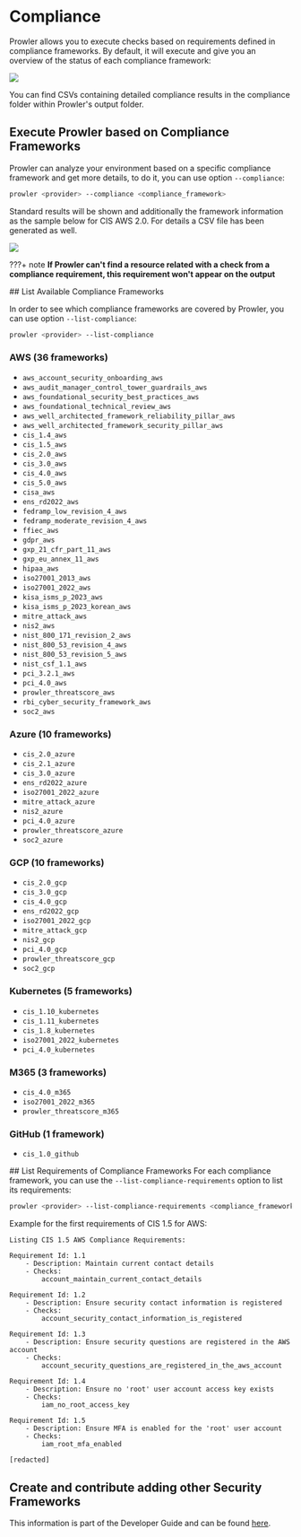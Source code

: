 # Compliance

Prowler allows you to execute checks based on requirements defined in compliance frameworks. By default, it will execute and give you an overview of the status of each compliance framework:

<img src="../img/compliance/compliance.png"/>

You can find CSVs containing detailed compliance results in the compliance folder within Prowler's output folder.

## Execute Prowler based on Compliance Frameworks

Prowler can analyze your environment based on a specific compliance framework and get more details, to do it, you can use option `--compliance`:

```sh
prowler <provider> --compliance <compliance_framework>
```

Standard results will be shown and additionally the framework information as the sample below for CIS AWS 2.0. For details a CSV file has been generated as well.

<img src="../img/compliance/compliance-cis-sample1.png"/>

???+ note
	**If Prowler can't find a resource related with a check from a compliance requirement, this requirement won't appear on the output**

## List Available Compliance Frameworks

In order to see which compliance frameworks are covered by Prowler, you can use option `--list-compliance`:

```sh
prowler <provider> --list-compliance
```

### AWS (36 frameworks)

- `aws_account_security_onboarding_aws`
- `aws_audit_manager_control_tower_guardrails_aws`
- `aws_foundational_security_best_practices_aws`
- `aws_foundational_technical_review_aws`
- `aws_well_architected_framework_reliability_pillar_aws`
- `aws_well_architected_framework_security_pillar_aws`
- `cis_1.4_aws`
- `cis_1.5_aws`
- `cis_2.0_aws`
- `cis_3.0_aws`
- `cis_4.0_aws`
- `cis_5.0_aws`
- `cisa_aws`
- `ens_rd2022_aws`
- `fedramp_low_revision_4_aws`
- `fedramp_moderate_revision_4_aws`
- `ffiec_aws`
- `gdpr_aws`
- `gxp_21_cfr_part_11_aws`
- `gxp_eu_annex_11_aws`
- `hipaa_aws`
- `iso27001_2013_aws`
- `iso27001_2022_aws`
- `kisa_isms_p_2023_aws`
- `kisa_isms_p_2023_korean_aws`
- `mitre_attack_aws`
- `nis2_aws`
- `nist_800_171_revision_2_aws`
- `nist_800_53_revision_4_aws`
- `nist_800_53_revision_5_aws`
- `nist_csf_1.1_aws`
- `pci_3.2.1_aws`
- `pci_4.0_aws`
- `prowler_threatscore_aws`
- `rbi_cyber_security_framework_aws`
- `soc2_aws`

### Azure (10 frameworks)

- `cis_2.0_azure`
- `cis_2.1_azure`
- `cis_3.0_azure`
- `ens_rd2022_azure`
- `iso27001_2022_azure`
- `mitre_attack_azure`
- `nis2_azure`
- `pci_4.0_azure`
- `prowler_threatscore_azure`
- `soc2_azure`

### GCP (10 frameworks)

- `cis_2.0_gcp`
- `cis_3.0_gcp`
- `cis_4.0_gcp`
- `ens_rd2022_gcp`
- `iso27001_2022_gcp`
- `mitre_attack_gcp`
- `nis2_gcp`
- `pci_4.0_gcp`
- `prowler_threatscore_gcp`
- `soc2_gcp`

### Kubernetes (5 frameworks)

- `cis_1.10_kubernetes`
- `cis_1.11_kubernetes`
- `cis_1.8_kubernetes`
- `iso27001_2022_kubernetes`
- `pci_4.0_kubernetes`

### M365 (3 frameworks)

- `cis_4.0_m365`
- `iso27001_2022_m365`
- `prowler_threatscore_m365`

### GitHub (1 framework)

- `cis_1.0_github`

## List Requirements of Compliance Frameworks
For each compliance framework, you can use the `--list-compliance-requirements` option to list its requirements:

```sh
prowler <provider> --list-compliance-requirements <compliance_framework(s)>
```

Example for the first requirements of CIS 1.5 for AWS:

```
Listing CIS 1.5 AWS Compliance Requirements:

Requirement Id: 1.1
	- Description: Maintain current contact details
	- Checks:
 		account_maintain_current_contact_details

Requirement Id: 1.2
	- Description: Ensure security contact information is registered
	- Checks:
 		account_security_contact_information_is_registered

Requirement Id: 1.3
	- Description: Ensure security questions are registered in the AWS account
	- Checks:
 		account_security_questions_are_registered_in_the_aws_account

Requirement Id: 1.4
	- Description: Ensure no 'root' user account access key exists
	- Checks:
 		iam_no_root_access_key

Requirement Id: 1.5
	- Description: Ensure MFA is enabled for the 'root' user account
	- Checks:
 		iam_root_mfa_enabled

[redacted]

```

## Create and contribute adding other Security Frameworks

This information is part of the Developer Guide and can be found [here](../developer-guide/security-compliance-framework.md).
